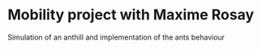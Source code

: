 # Mobility project with Maxime Rosay

Simulation of an anthill and implementation of the ants behaviour
